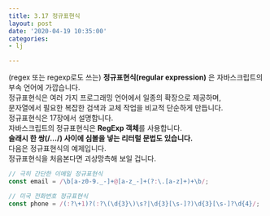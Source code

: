 ```yaml
---
title: 3.17 정규표현식
layout: post
date: '2020-04-19 10:35:00'
categories:
- lj

---
```


(regex 또는 regexp로도 쓰는) **정규표현식(regular expression)** 은 자바스크립트의 부속 언어에 가깝습니다.  
정규표현식은 여러 가지 프로그래밍 언어에서 일종의 확장으로 제공하며,  
문자열에서 필요한 복잡한 검색과 교체 작업을 비교적 단순하게 만듭니다.  
정규표현식은 17장에서 설명합니다.  
자바스크립트의 정규표현식은 **RegExp 객체**를 사용합니다.  
**슬래시 한 쌍(/.../) 사이에 심볼을 넣는 리터럴 문법도 있습니다.**  
다음은 정규표현식의 예제입니다.  
정규표현식을 처음본다면 괴상망측해 보일 겁니다.

```javascript
// 극히 간단한 이메일 정규표현식
const email = /\b[a-z0-9._-]+@[a-z_-]+(?:\.[a-z]+)+\b/;

// 미국 전화번호 정규표현식
const phone = /(:?\+1)?(:?\(\d{3}\)\s?|\d{3}[\s-]?)\d{3}[\s-]?\d{4}/;
```